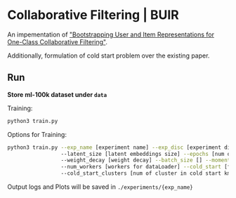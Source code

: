 # Collaborative Filtering | BUIR

An impementation of ["Bootstrapping User and Item Representations for One-Class Collaborative Filtering"](https://arxiv.org/abs/2105.06323).

Additionally, formulation of cold start problem over the existing paper.

## Run

**Store ml-100k dataset under `data`**

Training:

```bash
python3 train.py
```

Options for Training:
```bash
python3 train.py --exp_name [experiment name] --exp_disc [experiment discription] --model [type of model used]
                 --latent_size [latent embeddings size] --epochs [num of epochs] --lr [learning rate]
                 --weight_decay [weight decay] --batch_size [] --momentum [] --train_ratio [train-test split ratio]
                 --num_workers [workers for dataLoader] --cold_start [flag for performing cold start]
                 --cold_start_clusters [num of cluster in cold start kmeans]
```

Output logs and Plots will be saved in ```./experiments/{exp_name}```
